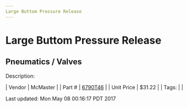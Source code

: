 ```yaml
---
Large Buttom Pressure Release
---
```

# Large Buttom Pressure Release
## Pneumatics / Valves
Description: 	 

| Vendor | McMaster | 
| Part # | [6790T46](https://www.mcmaster.com/#6790T46) | 
| Unit Price | $31.22 | 
| Tags: |  | 

Last updated: Mon May 08 00:16:17 PDT 2017